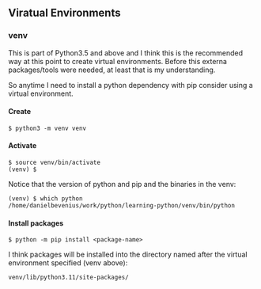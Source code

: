 ## Viratual Environments


### venv
This is part of Python3.5 and above and I think this is the recommended way at
this point to create virtual environments. Before this externa packages/tools
were needed, at least that is my understanding.

So anytime I need to install a python dependency with pip consider using a
virtual environment.

#### Create
```console
$ python3 -m venv venv
```

#### Activate 
```console
$ source venv/bin/activate
(venv) $
```
Notice that the version of python and pip and the binaries in the venv:
```console
(venv) $ which python
/home/danielbevenius/work/python/learning-python/venv/bin/python
```

#### Install packages
```console
$ python -m pip install <package-name>
```
I think packages will be installed into the directory named after the
virtual environment specified (venv above):
```
venv/lib/python3.11/site-packages/
```

